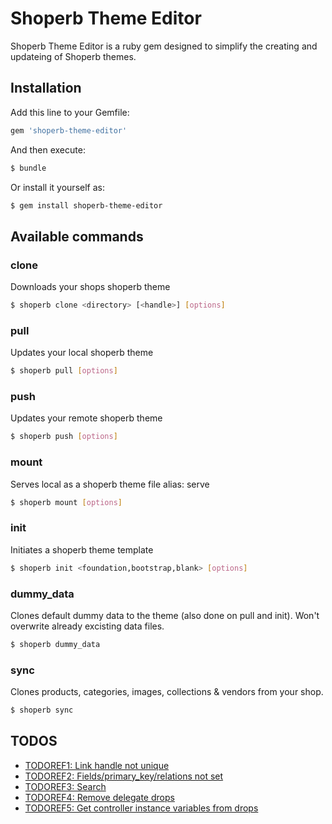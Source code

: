 # Shoperb Theme Editor

Shoperb Theme Editor is a ruby gem designed to simplify the creating and updateing of Shoperb themes.

## Installation

Add this line to your Gemfile:
```ruby
gem 'shoperb-theme-editor'
```
And then execute:
```bash
$ bundle
```
Or install it yourself as:
```bash
$ gem install shoperb-theme-editor
```

## Available commands

### clone
Downloads your shops shoperb theme
```bash
$ shoperb clone <directory> [<handle>] [options]
```

### pull
Updates your local shoperb theme
```bash
$ shoperb pull [options]
```

### push
Updates your remote shoperb theme
```bash
$ shoperb push [options]
```

### mount
Serves local as a shoperb theme file
alias: serve
```bash
$ shoperb mount [options]
```

### init
Initiates a shoperb theme template
```bash
$ shoperb init <foundation,bootstrap,blank> [options]
```

### dummy_data
Clones default dummy data to the theme (also done on pull and init). Won't overwrite already excisting data files.
```bash
$ shoperb dummy_data
```

### sync
Clones products, categories, images, collections & vendors from your shop.
```bash
$ shoperb sync
```

## TODOS
* [TODOREF1: Link handle not unique](http://code.perfectline.co/search?search=TODOREF1&project_id=64&search_code=true)
* [TODOREF2: Fields/primary_key/relations not set](http://code.perfectline.co/search?search=TODOREF2&project_id=64&search_code=true)
* [TODOREF3: Search](http://code.perfectline.co/search?search=TODOREF3&project_id=64&search_code=true)
* [TODOREF4: Remove delegate drops](http://code.perfectline.co/search?search=TODOREF4&project_id=64&search_code=true)
* [TODOREF5: Get controller instance variables from drops](http://code.perfectline.co/search?search=TODOREF5&project_id=64&search_code=true)